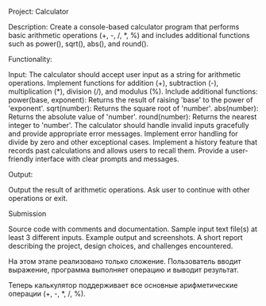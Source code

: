 Project: Calculator

Description: Create a console-based calculator program that performs basic arithmetic operations (+, -, /, *, %) and includes additional functions such as power(), sqrt(), abs(), and round().

Functionality:

Input:
The calculator should accept user input as a string for arithmetic operations.
Implement functions for addition (+), subtraction (-), multiplication (*), division (/), and modulus (%).
Include additional functions:
power(base, exponent): Returns the result of raising 'base' to the power of 'exponent'.
sqrt(number): Returns the square root of 'number'.
abs(number): Returns the absolute value of 'number'.
round(number): Returns the nearest integer to 'number'.
The calculator should handle invalid inputs gracefully and provide appropriate error messages.
Implement error handling for divide by zero and other exceptional cases.
Implement a history feature that records past calculations and allows users to recall them.
Provide a user-friendly interface with clear prompts and messages.

Output:

Output the result of arithmetic operations.
Ask user to continue with other operations or exit.

Submission

Source code with comments and documentation.
Sample input text file(s) at least 3 different inputs.
Example output and screenshots.
A short report describing the project, design choices, and challenges encountered.



На этом этапе реализовано только сложение. Пользователь вводит выражение, программа выполняет операцию и выводит результат.


Теперь калькулятор поддерживает все основные арифметические операции (+, -, *, /, %).

